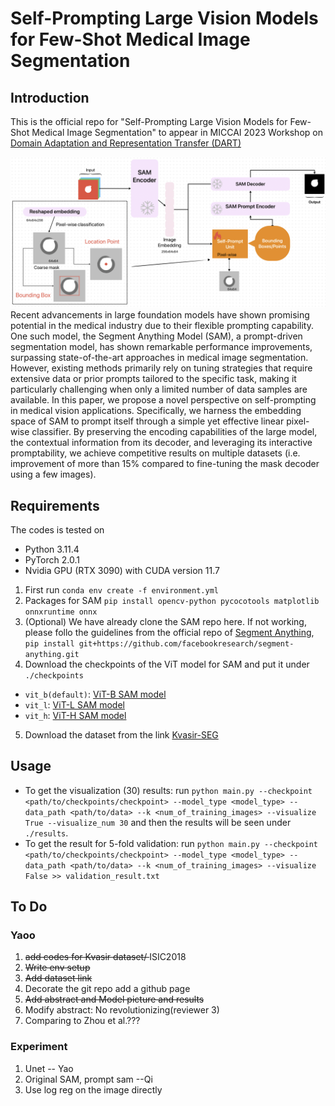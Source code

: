 # Self-Prompting Large Vision Models for Few-Shot Medical Image Segmentation
## Introduction
This is the official repo for "Self-Prompting Large Vision Models for Few-Shot Medical Image Segmentation" to appear in MICCAI 2023 Workshop on [Domain Adaptation and Representation Transfer (DART)](https://sites.google.com/view/dart2023/home)

![Model Framework](./images/framework.jpg)
Recent advancements in large foundation models have shown promising potential in the medical industry due to their flexible prompting capability. One such model, the Segment Anything Model (SAM), a prompt-driven segmentation model, has shown remarkable performance improvements, surpassing state-of-the-art approaches in medical image segmentation. However, existing methods primarily rely on tuning strategies that require extensive data or prior prompts tailored to the specific task, making it particularly challenging when only a limited number of data samples are available. In this paper, we propose a novel perspective on self-prompting in medical vision applications. Specifically, we harness the embedding space of SAM to prompt itself through a simple yet effective linear pixel-wise classifier. By preserving the encoding capabilities of the large model, the contextual information from its decoder, and leveraging its interactive promptability, we achieve competitive results on multiple datasets (i.e. improvement of more than 15\% compared to fine-tuning the mask decoder using a few images).
## Requirements
The codes is tested on 
- Python 3.11.4
- PyTorch 2.0.1
- Nvidia GPU (RTX 3090) with CUDA version 11.7
1. First run ```conda env create -f environment.yml```
2. Packages for SAM ```pip install opencv-python pycocotools matplotlib onnxruntime onnx```
3. (Optional) We have already clone the SAM repo here. If not working, please follo the guidelines from the official repo of [Segment Anything](https://github.com/facebookresearch/segment-anything/tree/main),
```pip install git+https://github.com/facebookresearch/segment-anything.git```
4. Download the checkpoints of the ViT model for SAM and put it under ```./checkpoints```
- ```vit_b(default)```: [ViT-B SAM model](https://dl.fbaipublicfiles.com/segment_anything/sam_vit_b_01ec64.pth)
- ```vit_l```: [ViT-L SAM model](https://dl.fbaipublicfiles.com/segment_anything/sam_vit_l_0b3195.pth)
- ```vit_h```: [ViT-H SAM model](https://dl.fbaipublicfiles.com/segment_anything/sam_vit_h_4b8939.pth)
5. Download the dataset from the link [Kvasir-SEG](https://drive.google.com/file/d/1AFbMOHdiSrd1gsIbA0iQptYNApnp_l6b/view?usp=share_link)

## Usage
- To get the visualization (30) results: run ```python main.py --checkpoint <path/to/checkpoints/checkpoint> --model_type <model_type> --data_path <path/to/data> --k <num_of_training_images> --visualize True --visualize_num 30```
and then the results will be seen under ```./results```.
- To get the result for 5-fold validation: run ```python main.py --checkpoint <path/to/checkpoints/checkpoint> --model_type <model_type> --data_path <path/to/data> --k <num_of_training_images> --visualize False >> validation_result.txt```
## To Do
### Yaoo
1. <s>add codes for Kvasir dataset/ </s> ISIC2018
2. <s>Write env setup
3. Add dataset link</s>
4. Decorate the git repo add a github page
5. <s>Add abstract and Model picture and results</s>
6. Modify abstract: No revolutionizing(reviewer 3)
7. Comparing to Zhou et al.???

### Experiment
1. Unet -- Yao
2. Original SAM, prompt sam --Qi
3. Use log reg on the image directly
